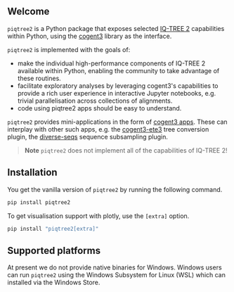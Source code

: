 ## Welcome

`piqtree2` is a Python package that exposes selected [IQ-TREE 2](http://www.iqtree.org) capabilities within Python, using the [cogent3](https://cogent3.org) library as the interface.

`piqtree2` is implemented with the goals of:

- make the individual high-performance components of IQ-TREE 2 available within Python, enabling the community to take advantage of these routines.
- facilitate exploratory analyses by leveraging cogent3's capabilities to provide a rich user experience in interactive Jupyter notebooks, e.g. trivial parallelisation across collections of alignments.
- code using piqtree2 apps should be easy to understand.

`piqtree2` provides mini-applications in the form of [cogent3 apps](https://cogent3.org/doc/app/index.html). These can interplay with other such apps, e.g. the [cogent3-ete3](https://pypi.org/project/cogent3-ete3/) tree conversion plugin, the [diverse-seqs](https://pypi.org/project/diverse-seq/) sequence subsampling plugin.

> **Note**
> `piqtree2` does not implement all of the capabilities of IQ-TREE 2!

## Installation

You get the vanilla version of `piqtree2` by running the following command.

```bash
pip install piqtree2
```

To get visualisation support with plotly, use the `[extra]` option.

```bash
pip install "piqtree2[extra]"
```

## Supported platforms

At present we do not provide native binaries for Windows. Windows users can run `piqtree2` using the Windows Subsystem for Linux (WSL) which can installed via the Windows Store.

<!-- ::: piqtree2 -->